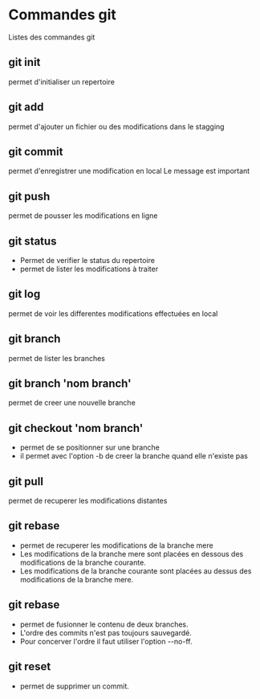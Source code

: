 # Commandes git

Listes des commandes git

## git init
permet d'initialiser un repertoire

## git add
permet d'ajouter un fichier ou des modifications dans le stagging

## git commit 
permet d'enregistrer une modification en local
Le message est important 

## git push
permet de pousser les modifications en ligne

## git status
- Permet de verifier le status du repertoire
- permet de lister les modifications à traiter

## git log
permet de voir les differentes modifications effectuées en local

## git branch
permet de lister les branches

## git branch 'nom branch'
permet de creer une nouvelle branche

## git checkout 'nom branch'
- permet de se positionner sur une branche
- il permet avec l'option -b de creer la branche quand elle n'existe pas 

## git pull
permet de recuperer les modifications distantes

## git rebase
- permet de recuperer les modifications de la branche mere
- Les modifications de la branche mere sont placées en dessous des modifications de la branche courante.
- Les modifications de la branche courante sont placées au dessus des modifications de la branche mere. 

## git rebase
- permet de fusionner le contenu de deux branches.
- L'ordre des commits n'est pas toujours sauvegardé.
- Pour concerver l'ordre il faut utiliser l'option --no-ff.

## git reset
- permet de supprimer un commit.


